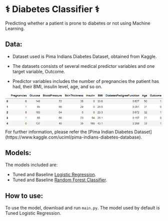 # ⚕️ Diabetes Classifier ⚕️
Predicting whether a patient is prone to diabetes or not using Machine Learning.

## Data:

* Dataset used is Pima Indians Diabetes Dataset, obtained from Kaggle.

* The datasets consists of several medical predictor variables and one target variable, Outcome. 
* Predictor variables includes the number of pregnancies the patient has had, their BMI, insulin level, age, and so on.

<img src = "Images/img.png">
For further information, please refer the [Pima Indian Diabetes Dataset](https://www.kaggle.com/uciml/pima-indians-diabetes-database).

## Models:

The models included are:
* Tuned and Baseline [Logistic Regression](https://scikit-learn.org/stable/modules/generated/sklearn.linear_model.LogisticRegression.html).
* Tuned and Baseline [Random Forest Classifier](https://scikit-learn.org/stable/modules/generated/sklearn.ensemble.RandomForestClassifier.html).

## How to use:

To use the model, download and run `main.py`. The model used by default is Tuned Logistic Regression.


